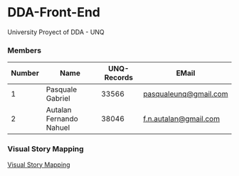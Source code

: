 # DDA-Front-End

University Proyect of DDA - UNQ

### Members

Number |       Name              | UNQ-Records |    EMail
-------|-------------------------|-------------|------------------------
1      | Pasquale Gabriel        |    33566    | pasqualeunq@gmail.com
2      | Autalan Fernando Nahuel |    38046    | f.n.autalan@gmail.com

### Visual Story Mapping 

[Visual Story Mapping](https://trello.com/b/qexv6tAc/subastas-desarrollo-de-aplicaciones-a-cara-de-perro)

